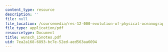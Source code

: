 ```yaml
---
content_type: resource
description: ''
file: null
file_location: /coursemedia/res-12-000-evolution-of-physical-oceanography-spring-2007/7ea2a1686893bc7e52edaed563aa6094_wunsch_15notes.pdf
file_type: application/pdf
resourcetype: Document
title: wunsch_15notes.pdf
uid: 7ea2a168-6893-bc7e-52ed-aed563aa6094
---
```

